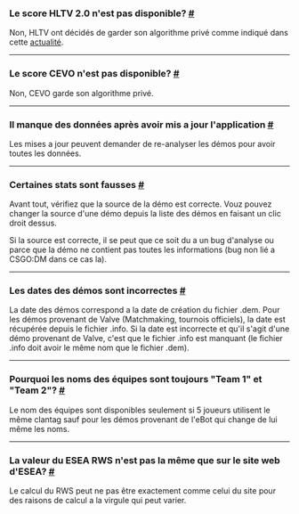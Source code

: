 <a class="anchor" id="hltv-rating"></a>

### Le score HLTV 2.0 n'est pas disponible? [#](/fr/docs/analyze#hltv-rating)

Non, HLTV ont décidés de garder son algorithme privé comme indiqué dans cette [actualité](https://www.hltv.org/news/20695/introducing-rating-20).

---

<a class="anchor" id="cevo-efficacy"></a>

### Le score CEVO n'est pas disponible? [#](/fr/docs/analyze#cevo-efficacy)

Non, CEVO garde son algorithme privé.

---

<a class="anchor" id="missing-data"></a>

### Il manque des données après avoir mis a jour l'application [#](/fr/docs/analyze#missing-data)

Les mises a jour peuvent demander de re-analyser les démos pour avoir toutes les données.

---

<a class="anchor" id="wrong-stats"></a>

### Certaines stats sont fausses [#](/fr/docs/analyze#wrong-stats)

Avant tout, vérifiez que la source de la démo est correcte. Vouz pouvez changer la source d'une démo depuis la liste des démos en faisant un clic droit dessus.

Si la source est correcte, il se peut que ce soit du a un bug d'analyse ou parce que la démo ne contient pas toutes les informations (bug non lié a CSGO:DM dans ce cas la).

---

<a class="anchor" id="wrong-date"></a>

### Les dates des démos sont incorrectes [#](/fr/docs/analyze#wrong-date)

La date des démos correspond a la date de création du fichier .dem. Pour les démos provenant de Valve (Matchmaking, tournois officiels), la date est récupérée depuis le fichier .info. Si la date est incorrecte et qu'il s'agit d'une démo provenant de Valve, c'est que le fichier .info est manquant (le fichier .info doit avoir le même nom que le fichier .dem).

---

<a class="anchor" id="teams-names"></a>

### Pourquoi les noms des équipes sont toujours "Team 1" et "Team 2"? [#](/fr/docs/analyze#teams-names)

Le nom des équipes sont disponibles seulement si 5 joueurs utilisent le même clantag sauf pour les démos provenant de l'eBot qui change de lui même les noms.

---

<a class="anchor" id="esea-rws"></a>

### La valeur du ESEA RWS n'est pas la même que sur le site web d'ESEA? [#](/fr/docs/analyze#esea-rws)

Le calcul du RWS peut ne pas être exactement comme celui du site pour des raisons de calcul a la virgule qui peut varier.
